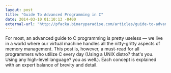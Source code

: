 ```yaml
---
layout: post
title: "Guide To Advanced Programming in C"
date: 2014-03-10 01:10:13 -0400
external-url: "http://pfacka.binaryparadise.com/articles/guide-to-advanced-programming-in-C.html"
---
```


For most, an advanced guide to C programming is pretty useless &mdash;
we live in a world where our virtual machine handles all the nitty-gritty
aspects of memory management. This post is, however, a must-read for all
programmers who utilize C every day (Using a UNIX distro? that's you. Using
any high-level language? you as well.). Each concept is explained with
an expert balance of brevity and detail.
